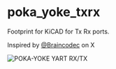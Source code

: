 # poka_yoke_txrx
Footprint for KiCAD for Tx Rx ports.

Inspired by [@Braincodec](https://twitter.com/braincodec/status/914080981858050048) on X 

![POKA-YOKE YART RX/TX](https://pbs.twimg.com/media/DK93zsWWkAIjwF0?format=jpg&name=900x900)
